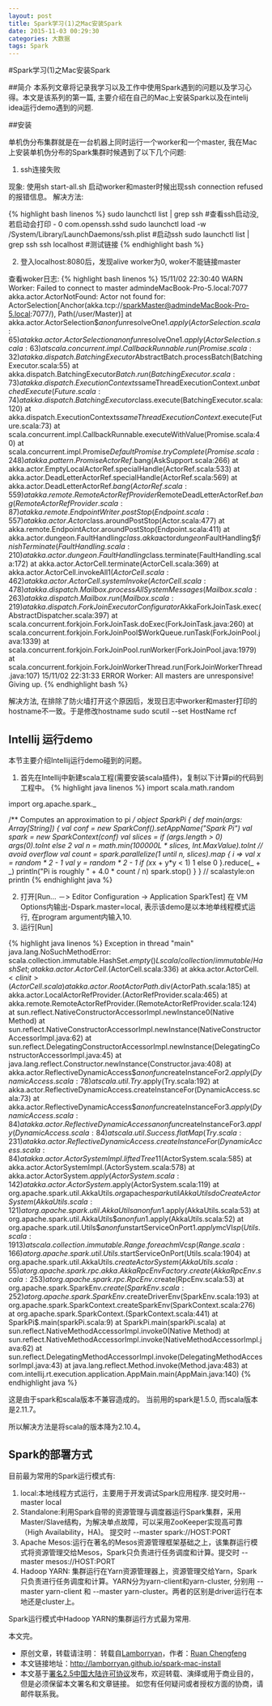 ```yaml
---
layout: post
title: Spark学习(1)之Mac安装Spark
date: 2015-11-03 00:29:30
categories: 大数据
tags: Spark
---
```

#Spark学习(1)之Mac安装Spark

##简介
本系列文章将记录我学习以及工作中使用Spark遇到的问题以及学习心得。本文是该系列的第一篇, 主要介绍在自己的Mac上安装Spark以及在intelij idea运行demo遇到的问题.

##安装

单机伪分布集群就是在一台机器上同时运行一个worker和一个master, 我在Mac上安装单机伪分布的Spark集群时候遇到了以下几个问题:

1. ssh连接失败

现象: 使用sh start-all.sh 启动worker和master时候出现ssh connection refused的报错信息。
解决方法:

{% highlight bash linenos %}
sudo launchctl list | grep ssh  #查看ssh启动没, 若启动会打印 -	0	com.openssh.sshd
sudo launchctl load -w /System/Library/LaunchDaemons/ssh.plist #启动ssh
sudo launchctl list | grep ssh
ssh localhost  #测试链接
{% endhighlight bash %}

2. 登入localhost:8080后，发现alive worker为0, woker不能链接master

查看woker日志:
{% highlight bash linenos %}
15/11/02 22:30:40 WARN Worker: Failed to connect to master admindeMacBook-Pro-5.local:7077
akka.actor.ActorNotFound: Actor not found for: ActorSelection[Anchor(akka.tcp://sparkMaster@admindeMacBook-Pro-5.local:7077/), Path(/user/Master)]
	at akka.actor.ActorSelection$$anonfun$resolveOne$1.apply(ActorSelection.scala:65)
	at akka.actor.ActorSelection$$anonfun$resolveOne$1.apply(ActorSelection.scala:63)
	at scala.concurrent.impl.CallbackRunnable.run(Promise.scala:32)
	at akka.dispatch.BatchingExecutor$AbstractBatch.processBatch(BatchingExecutor.scala:55)
	at akka.dispatch.BatchingExecutor$Batch.run(BatchingExecutor.scala:73)
	at akka.dispatch.ExecutionContexts$sameThreadExecutionContext$.unbatchedExecute(Future.scala:74)
	at akka.dispatch.BatchingExecutor$class.execute(BatchingExecutor.scala:120)
	at akka.dispatch.ExecutionContexts$sameThreadExecutionContext$.execute(Future.scala:73)
	at scala.concurrent.impl.CallbackRunnable.executeWithValue(Promise.scala:40)
	at scala.concurrent.impl.Promise$DefaultPromise.tryComplete(Promise.scala:248)
	at akka.pattern.PromiseActorRef.$bang(AskSupport.scala:266)
	at akka.actor.EmptyLocalActorRef.specialHandle(ActorRef.scala:533)
	at akka.actor.DeadLetterActorRef.specialHandle(ActorRef.scala:569)
	at akka.actor.DeadLetterActorRef.$bang(ActorRef.scala:559)
	at akka.remote.RemoteActorRefProvider$RemoteDeadLetterActorRef.$bang(RemoteActorRefProvider.scala:87)
	at akka.remote.EndpointWriter.postStop(Endpoint.scala:557)
	at akka.actor.Actor$class.aroundPostStop(Actor.scala:477)
	at akka.remote.EndpointActor.aroundPostStop(Endpoint.scala:411)
	at akka.actor.dungeon.FaultHandling$class.akka$actor$dungeon$FaultHandling$$finishTerminate(FaultHandling.scala:210)
	at akka.actor.dungeon.FaultHandling$class.terminate(FaultHandling.scala:172)
	at akka.actor.ActorCell.terminate(ActorCell.scala:369)
	at akka.actor.ActorCell.invokeAll$1(ActorCell.scala:462)
	at akka.actor.ActorCell.systemInvoke(ActorCell.scala:478)
	at akka.dispatch.Mailbox.processAllSystemMessages(Mailbox.scala:263)
	at akka.dispatch.Mailbox.run(Mailbox.scala:219)
	at akka.dispatch.ForkJoinExecutorConfigurator$AkkaForkJoinTask.exec(AbstractDispatcher.scala:397)
	at scala.concurrent.forkjoin.ForkJoinTask.doExec(ForkJoinTask.java:260)
	at scala.concurrent.forkjoin.ForkJoinPool$WorkQueue.runTask(ForkJoinPool.java:1339)
	at scala.concurrent.forkjoin.ForkJoinPool.runWorker(ForkJoinPool.java:1979)
	at scala.concurrent.forkjoin.ForkJoinWorkerThread.run(ForkJoinWorkerThread.java:107)
15/11/02 22:31:33 ERROR Worker: All masters are unresponsive! Giving up.
{% endhighlight bash %}

解决方法, 在排除了防火墙打开这个原因后，发现日志中worker和master打印的hostname不一致。于是修改hostname
sudo scutil --set HostName rcf

## Intellij 运行demo

本节主要介绍Intellij运行demo碰到的问题。

1. 首先在Intellij中新建scala工程(需要安装scala插件)，复制以下计算pi的代码到工程中。
{% highlight java linenos %}
import scala.math.random

import org.apache.spark._

/** Computes an approximation to pi */
object SparkPi {
    def main(args: Array[String]) {
        val conf = new SparkConf().setAppName("Spark Pi")
        val spark = new SparkContext(conf)
        val slices = if (args.length > 0) args(0).toInt else 2
        val n = math.min(100000L * slices, Int.MaxValue).toInt // avoid overflow
        val count = spark.parallelize(1 until n, slices).map { i =>
                val x = random * 2 - 1
                val y = random * 2 - 1
                if (x*x + y*y < 1) 1 else 0
            }.reduce(_ + _)
        println("Pi is roughly " + 4.0 * count / n)
        spark.stop()
    }
}
// scalastyle:on println
{% endhighlight java %}

2. 打开[Run... －> Editor Configuration -> Application SparkTest] 在 VM Options内输出-Dspark.master=local, 表示该demo是以本地单线程模式运行, 在program argument内输入10.
3. 运行[Run]

{% highlight java linenos %}
Exception in thread "main" java.lang.NoSuchMethodError: scala.collection.immutable.HashSet$.empty()Lscala/collection/immutable/HashSet;
	at akka.actor.ActorCell$.<init>(ActorCell.scala:336)
	at akka.actor.ActorCell$.<clinit>(ActorCell.scala)
	at akka.actor.RootActorPath.$div(ActorPath.scala:185)
	at akka.actor.LocalActorRefProvider.<init>(ActorRefProvider.scala:465)
	at akka.remote.RemoteActorRefProvider.<init>(RemoteActorRefProvider.scala:124)
	at sun.reflect.NativeConstructorAccessorImpl.newInstance0(Native Method)
	at sun.reflect.NativeConstructorAccessorImpl.newInstance(NativeConstructorAccessorImpl.java:62)
	at sun.reflect.DelegatingConstructorAccessorImpl.newInstance(DelegatingConstructorAccessorImpl.java:45)
	at java.lang.reflect.Constructor.newInstance(Constructor.java:408)
	at akka.actor.ReflectiveDynamicAccess$$anonfun$createInstanceFor$2.apply(DynamicAccess.scala:78)
	at scala.util.Try$.apply(Try.scala:192)
	at akka.actor.ReflectiveDynamicAccess.createInstanceFor(DynamicAccess.scala:73)
	at akka.actor.ReflectiveDynamicAccess$$anonfun$createInstanceFor$3.apply(DynamicAccess.scala:84)
	at akka.actor.ReflectiveDynamicAccess$$anonfun$createInstanceFor$3.apply(DynamicAccess.scala:84)
	at scala.util.Success.flatMap(Try.scala:231)
	at akka.actor.ReflectiveDynamicAccess.createInstanceFor(DynamicAccess.scala:84)
	at akka.actor.ActorSystemImpl.liftedTree1$1(ActorSystem.scala:585)
	at akka.actor.ActorSystemImpl.<init>(ActorSystem.scala:578)
	at akka.actor.ActorSystem$.apply(ActorSystem.scala:142)
	at akka.actor.ActorSystem$.apply(ActorSystem.scala:119)
	at org.apache.spark.util.AkkaUtils$.org$apache$spark$util$AkkaUtils$$doCreateActorSystem(AkkaUtils.scala:121)
	at org.apache.spark.util.AkkaUtils$$anonfun$1.apply(AkkaUtils.scala:53)
	at org.apache.spark.util.AkkaUtils$$anonfun$1.apply(AkkaUtils.scala:52)
	at org.apache.spark.util.Utils$$anonfun$startServiceOnPort$1.apply$mcVI$sp(Utils.scala:1913)
	at scala.collection.immutable.Range.foreach$mVc$sp(Range.scala:166)
	at org.apache.spark.util.Utils$.startServiceOnPort(Utils.scala:1904)
	at org.apache.spark.util.AkkaUtils$.createActorSystem(AkkaUtils.scala:55)
	at org.apache.spark.rpc.akka.AkkaRpcEnvFactory.create(AkkaRpcEnv.scala:253)
	at org.apache.spark.rpc.RpcEnv$.create(RpcEnv.scala:53)
	at org.apache.spark.SparkEnv$.create(SparkEnv.scala:252)
	at org.apache.spark.SparkEnv$.createDriverEnv(SparkEnv.scala:193)
	at org.apache.spark.SparkContext.createSparkEnv(SparkContext.scala:276)
	at org.apache.spark.SparkContext.<init>(SparkContext.scala:441)
	at SparkPi$.main(sparkPi.scala:9)
	at SparkPi.main(sparkPi.scala)
	at sun.reflect.NativeMethodAccessorImpl.invoke0(Native Method)
	at sun.reflect.NativeMethodAccessorImpl.invoke(NativeMethodAccessorImpl.java:62)
	at sun.reflect.DelegatingMethodAccessorImpl.invoke(DelegatingMethodAccessorImpl.java:43)
	at java.lang.reflect.Method.invoke(Method.java:483)
	at com.intellij.rt.execution.application.AppMain.main(AppMain.java:140)
{% endhighlight java %}

这是由于spark和scala版本不兼容造成的。 当前用的spark是1.5.0, 而scala版本是2.11.7。

所以解决方法是将scala的版本降为2.10.4。

## Spark的部署方式

目前最为常用的Spark运行模式有:

1. local:本地线程方式运行，主要用于开发调试Spark应用程序. 提交时用--master local
2.  Standalone:利用Spark自带的资源管理与调度器运行Spark集群，采用Master/Slave结构，为解决单点故障，可以采用ZooKeeper实现高可靠（High Availability，HA)。 提交时 --master spark://HOST:PORT
3. Apache Mesos:运行在著名的Mesos资源管理框架基础之上，该集群运行模式将资源管理交给Mesos，Spark只负责进行任务调度和计算。提交时 --master mesos://HOST:PORT
4. Hadoop YARN: 集群运行在Yarn资源管理器上，资源管理交给Yarn，Spark只负责进行任务调度和计算。YARN分为yarn-client和yarn-cluster, 分别用 --master yarn-client 和 --master yarn-cluster。两者的区别是driver运行在本地还是cluster上。

Spark运行模式中Hadoop YARN的集群运行方式最为常用.

本文完。


* 原创文章，转载请注明： 转载自[Lamborryan](<http://lamborryan.github.io>)，作者：[Ruan Chengfeng](<http://lamborryan.github.io/about/>)
* 本文链接地址：http://lamborryan.github.io/spark-mac-install
* 本文基于[署名2.5中国大陆许可协议](<http://creativecommons.org/licenses/by/2.5/cn/>)发布，欢迎转载、演绎或用于商业目的，但是必须保留本文署名和文章链接。 如您有任何疑问或者授权方面的协商，请邮件联系我。
